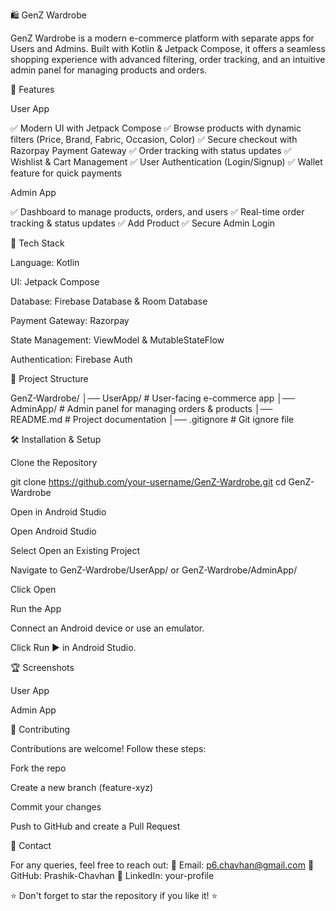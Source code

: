 🛍️ GenZ Wardrobe

GenZ Wardrobe is a modern e-commerce platform with separate apps for Users and Admins. Built with Kotlin & Jetpack Compose, it offers a seamless shopping experience with advanced filtering, order tracking, and an intuitive admin panel for managing products and orders.

📌 Features

User App

✅ Modern UI with Jetpack Compose
✅ Browse products with dynamic filters (Price, Brand, Fabric, Occasion, Color)
✅ Secure checkout with Razorpay Payment Gateway
✅ Order tracking with status updates
✅ Wishlist & Cart Management
✅ User Authentication (Login/Signup)
✅ Wallet feature for quick payments

Admin App

✅ Dashboard to manage products, orders, and users
✅ Real-time order tracking & status updates
✅ Add Product
✅ Secure Admin Login

🚀 Tech Stack

Language: Kotlin

UI: Jetpack Compose

Database: Firebase Database & Room Database

Payment Gateway: Razorpay

State Management: ViewModel & MutableStateFlow

Authentication: Firebase Auth

📂 Project Structure

GenZ-Wardrobe/
│── UserApp/      # User-facing e-commerce app
│── AdminApp/     # Admin panel for managing orders & products
│── README.md     # Project documentation
│── .gitignore    # Git ignore file

🛠️ Installation & Setup

Clone the Repository

git clone https://github.com/your-username/GenZ-Wardrobe.git
cd GenZ-Wardrobe

Open in Android Studio

Open Android Studio

Select Open an Existing Project

Navigate to GenZ-Wardrobe/UserApp/ or GenZ-Wardrobe/AdminApp/

Click Open

Run the App

Connect an Android device or use an emulator.

Click Run ▶️ in Android Studio.

🏆 Screenshots

User App

 

Admin App

 


🤝 Contributing

Contributions are welcome! Follow these steps:

Fork the repo

Create a new branch (feature-xyz)

Commit your changes

Push to GitHub and create a Pull Request

📧 Contact

For any queries, feel free to reach out:
📩 Email: p6.chavhan@gmail.com
🔗 GitHub: Prashik-Chavhan
🔗 LinkedIn: your-profile

⭐ Don't forget to star the repository if you like it! ⭐

